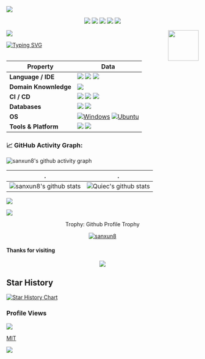 ![](https://img1.imgtp.com/2023/09/09/soL9Ulvl.svg)

<!--   my-icons -->
<p align="center">
    <a href="https://github.com/sanxun8/sanxun8"><img src="https://img.shields.io/badge/status-updating-brightgreen.svg"></a>
    <a href="https://github.com/python/cpython"><img src="https://img.shields.io/badge/Node-16.20.2-FF1493.svg"></a>
    <a href="https://github.com/sanxun8/sanxun8/graphs/contributors"><img src="https://img.shields.io/github/contributors/sanxun8/sanxun8?color=blue"></a>
    <a href="https://github.com/sanxun8/sanxun8/stargazers"><img src="https://img.shields.io/github/stars/sanxun8/sanxun8.svg?logo=github"></a>
    <a href="https://github.com/sanxun8/sanxun8/network/members"><img src="https://img.shields.io/github/forks/sanxun8/sanxun8.svg?color=blue&logo=github"></a>   
</p>

<!--   my-header-img -->
![](./src/header_.png)
<a href="https://www.python.org/"><img src="https://img1.imgtp.com/2023/09/09/EUEKhHmn.jpg" align="right" height="80"  ></a>


<!--   my-ticker -->    
[![Typing SVG](https://readme-typing-svg.herokuapp.com?color=%2336BCF7&center=true&vCenter=true&width=600&lines=Hi+there+👋,+I+am+Andrej+Marinchenko;+Welcome+to+My+Profile!;Over+3+years+of+programming+experience;Always+learning+new+things+;Machine+learning+enthusiast+;Kaggle+community+member)](https://git.io/typing-svg)

<!--   my-skils -->

| Property                                        | Data
|-------------------------------------------------|-------------------------------------------------
| **Language / IDE**                              | ![](https://img.shields.io/badge/-nodejs-3776AB?style=flat&logo=nodedotjs&logoColor=white) ![](https://img.shields.io/badge/javascript-3776AB?style=flat&logo=javascript&logoColor=white) ![](https://img.shields.io/badge/vscode-3776AB?style=flat&logo=visualstudiocode&logoColor=white)   
| **Domain Knownledge**                           | [![](https://img.shields.io/badge/Web%20Development-FF6600?style=flat&logoColor=white)](https://github.com/search?q=user%3Asanxun8&type=Repositories)                                   
| **CI / CD**                                     | [![](https://img.shields.io/badge/-Markdown-2088FF?style=flat&logo=Markdown&logoColor=white)](https://github.com/sanxun8/sanxun8) [![](https://img.shields.io/badge/-Github%20-2088FF?style=flat&logo=Github&logoColor=white)](https://github.com/sanxun8/sanxun8) [![](https://img.shields.io/badge/-Git%20-2088FF?style=flat&logo=Git&logoColor=white)](https://github.com/sanxun8/sanxun8)                                       
| **Databases**                                   | ![](https://img.shields.io/badge/MySQL-0303e8?style=flat&logo=mysql&logoColor=white)  ![](https://img.shields.io/badge/mongodb-00ed64?style=flat&logo=mongodb&logoColor=000000)
| **OS**                                          | <a target="_blank" rel="noopener noreferrer" href="https://camo.githubusercontent.com/b44114213a5a462903bd69611bb6846f1dc41fe6f3230bd37c67c3d4eb65f08c/68747470733a2f2f696d672e736869656c64732e696f2f62616467652f2d57696e646f77732d626c61636b3f7374796c653d666c61742d737175617265266c6f676f3d77696e646f7773266c6f676f436f6c6f723d626c7565"><img src="https://camo.githubusercontent.com/b44114213a5a462903bd69611bb6846f1dc41fe6f3230bd37c67c3d4eb65f08c/68747470733a2f2f696d672e736869656c64732e696f2f62616467652f2d57696e646f77732d626c61636b3f7374796c653d666c61742d737175617265266c6f676f3d77696e646f7773266c6f676f436f6c6f723d626c7565" alt="Windows" data-canonical-src="https://img.shields.io/badge/-Windows-black?style=flat-square&amp;logo=windows&amp;logoColor=blue" style="max-width: 100%;"></a> <a target="_blank" rel="noopener noreferrer" href="https://camo.githubusercontent.com/9c4bc049e33f41f122342a1714ccf872c34098a9f2c593c33c2322cf0129fa04/68747470733a2f2f696d672e736869656c64732e696f2f62616467652f2d5562756e74752d626c61636b3f7374796c653d666c61742d737175617265266c6f676f3d7562756e7475"><img src="https://camo.githubusercontent.com/9c4bc049e33f41f122342a1714ccf872c34098a9f2c593c33c2322cf0129fa04/68747470733a2f2f696d672e736869656c64732e696f2f62616467652f2d5562756e74752d626c61636b3f7374796c653d666c61742d737175617265266c6f676f3d7562756e7475" alt="Ubuntu" data-canonical-src="https://img.shields.io/badge/-Ubuntu-black?style=flat-square&amp;logo=ubuntu" style="max-width: 100%;"></a>                                                                               
| **Tools & Platform**                            | ![](https://img.shields.io/badge/HTML5-E34F26?style=for-the-badge&logo=html5&logoColor=white) ![](https://img.shields.io/badge/CSS3-1572B6?style=for-the-badge&logo=css3&logoColor=white)                                                                                                            

<!--   GitHub stats graph -->
### 📈 GitHub Activity Graph:
![sanxun8's github activity graph](https://github-readme-activity-graph.vercel.app/graph?username=sanxun8&bg_color=fff&hide_title=true)

| .                                                      | .
|--------------------------------------|----------------------------------------------------------|
| ![sanxun8's github stats](https://github-readme-stats.vercel.app/api?username=sanxun8&show_icons=true&theme=radical&include_all_commits=true) | ![Quiec's github stats](https://github-readme-stats.vercel.app/api/top-langs/?username=sanxun8&theme=radical&layout=compact) |

<img src="https://github-readme-streak-stats.herokuapp.com/?user=sanxun8"></img>


<!--   grid-snake -->
![](https://github.com/sanxun8/sanxun8/blob/output/github-contribution-grid-snake.svg)


<!-- **📫 How to Reach me:** -->

<div align="center">
<summary>Trophy: Github Profile Trophy</summary>
</div>

<p align="center"> 
<a href="https://github.com/ryo-ma/github-profile-trophy"><img src="https://github-profile-trophy.vercel.app/?username=sanxun8" alt="sanxun8" /></a>
</p>

#### Thanks for visiting

<p align="center"> 
<img src="https://profile-counter.glitch.me/sanxun8/count.svg">

## Star History


[![Star History Chart](https://api.star-history.com/svg?repos=sanxun8/sanxun8&type=Date)](https://star-history.com/#sanxun8/sanxun8&Date)



### Profile Views
![](https://count.getloli.com/get/@sanxun8.github.readme)
</br>

[MIT](LICENSE)


</p>




![](https://img1.imgtp.com/2023/09/09/Kj5XGAkU.svg)